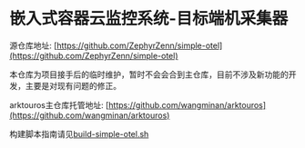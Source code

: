 # 嵌入式容器云监控系统-目标端机采集器

源仓库地址: [https://github.com/ZephyrZenn/simple-otel](https://github.com/ZephyrZenn/simple-otel)

本仓库为项目接手后的临时维护，暂时不会会合到主仓库，目前不涉及新功能的开发，主要是对现有问题的修正。

arktouros主仓库托管地址: [https://github.com/wangminan/arktouros](https://github.com/wangminan/arktouros)

构建脚本指南请见[build-simple-otel.sh](./build-simple-otel.sh)